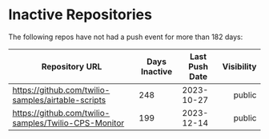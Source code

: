 # Inactive Repositories

The following repos have not had a push event for more than 182 days:

| Repository URL | Days Inactive | Last Push Date | Visibility |
| --- | --- | --- | ---: |
| https://github.com/twilio-samples/airtable-scripts | 248 | 2023-10-27 | public |
| https://github.com/twilio-samples/Twilio-CPS-Monitor | 199 | 2023-12-14 | public |

